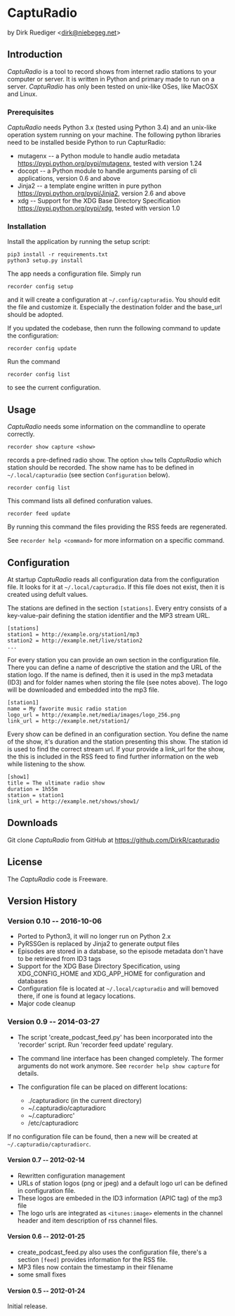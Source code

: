 # CaptuRadio

by Dirk Ruediger <<dirk@niebegeg.net>>

## Introduction

_CaptuRadio_ is a tool to record shows from internet radio stations
to your computer or server.  It is written in Python and primary
made to run on a server.
_CaptuRadio_ has only been tested on unix-like OSes, like MacOSX and Linux.


### Prerequisites

_CaptuRadio_ needs Python 3.x (tested using Python 3.4) and an unix-like operation system running on your machine.
The following python libraries need to be installed beside Python to run CapturRadio:

* mutagenx -- a Python module to handle audio metadata
  https://pypi.python.org/pypi/mutagenx, tested with version 1.24
* docopt -- a Python module to handle arguments parsing of cli
  applications, version 0.6 and above
* Jinja2 -- a template engine written in pure python
  https://pypi.python.org/pypi/Jinja2, version 2.6 and above
* xdg -- Support for the XDG Base Directory Specification
  https://pypi.python.org/pypi/xdg, tested with version 1.0

### Installation

Install the application by running the setup script:

    pip3 install -r requirements.txt
    python3 setup.py install

The app needs a configuration file. Simply run

    recorder config setup

and it will create a configuration at `~/.config/capturadio`.
You should edit the file and customize it. Especially the destination folder
and the base_url should be adopted.

If you updated the codebase, then runn the following command to update the
configuration:

    recorder config update

Run the command

    recorder config list

to see the current configuration.

## Usage

_CaptuRadio_ needs some information on the commandline to operate correctly.

    recorder show capture <show>

records a pre-defined radio show.
The option `show` tells _CaptuRadio_ which station should be recorded. The show name has
to be defined in `~/.local/capturadio` (see section `Configuration` below).

    recorder config list

This command lists all defined confuration values.

    recorder feed update

By running this command the files providing the RSS feeds are
regenerated.

See `recorder help <command>` for more information on a specific command.

## Configuration

At startup _CaptuRadio_ reads all configuration data from the configuration
file. It looks for it at `~/.local/capturadio`. If this file does not exist,
then it is created using defult values.

The stations are defined in the section `[stations]`. Every entry consists of a key-value-pair
defining the station identifier and the MP3 stream URL.

    [stations]
    station1 = http://example.org/station1/mp3
    station2 = http://example.net/live/station2
    ...

For every station you can provide an own section in the configuration file.
There you can define a name of descriptive the station and the URL
of the station logo.  If the name is defined, then it is used in the mp3
metadata (ID3) and for folder names when storing the file (see notes
above). The logo will be downloaded and embedded into the mp3 file.

    [station1]
    name = My favorite music radio station
    logo_url = http://example.net/media/images/logo_256.png
    link_url = http://example.net/station1/

Every show can be defined in an configuration section.
You define the name of the show, it's duration and the station presenting this show. The station id
is used to find the correct stream url. If your provide a link_url for the show, the this is included
in the RSS feed to find further information on the web while listening to the show.

    [show1]
    title = The ultimate radio show
    duration = 1h55m
    station = station1
    link_url = http://example.net/shows/show1/

## Downloads

Git clone _CaptuRadio_ from GitHub at https://github.com/DirkR/capturadio

## License

The _CaptuRadio_ code is Freeware.

## Version History

### Version 0.10 -- 2016-10-06

* Ported to Python3, it will no longer run on Python 2.x
* PyRSSGen is replaced by Jinja2 to generate output files
* Episodes are stored in a database, so the episode metadata
  don't have to be retrieved from ID3 tags
* Support for the XDG Base Directory Specification, using
  XDG_CONFIG_HOME and XDG_APP_HOME for configuration and databases
* Configuration file is located at `~/.local/capturadio` and
  will bemoved there, if one is found at legacy locations.
* Major code cleanup

### Version 0.9 -- 2014-03-27

* The script 'create_podcast_feed.py' has been incorporated into the
  'recorder' script. Run 'recorder feed update' regulary.
* The command line interface has been changed completely.
  The former arguments do not work anymore. See `recorder help
  show capture` for details.
* The configuration file can be placed on different locations:

    * ./capturadiorc (in the current directory)
    * ~/.capturadio/capturadiorc
    * ~/.capturadiorc'
    * /etc/capturadiorc

If no configuration file can be found, then a new will be created at
`~/.capturadio/capturadiorc`.

#### Version 0.7 -- 2012-02-14

* Rewritten configuration management
* URLs of station logos (png or jpeg) and a default logo url can be defined in configuration file.
* These logos are embeded in the ID3 information (APIC tag) of the mp3 file
* The logo urls are integrated as `<itunes:image>` elements in the channel
  header and item description of rss channel files.

#### Version 0.6 -- 2012-01-25

* create_podcast_feed.py also uses the configuration file, there's a section `[feed]` provides
  information for the RSS file.
* MP3 files now contain the timestamp in their filename
* some small fixes

#### Version 0.5 -- 2012-01-24

Initial release.
